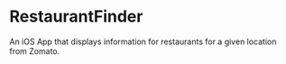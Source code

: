 # RestaurantFinder
An iOS App that displays information for restaurants for a given location from Zomato.
